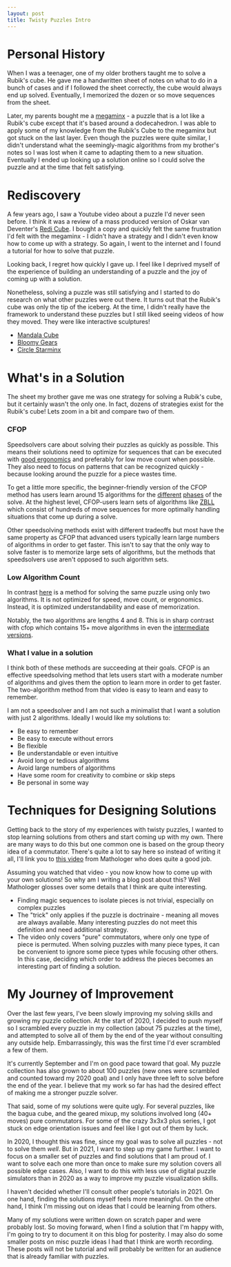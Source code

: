 ```yaml
---
layout: post
title: Twisty Puzzles Intro
---
```


Personal History
================

When I was a teenager, one of my older brothers taught me to solve a Rubik's
cube. He gave me a handwritten sheet of notes on what to do in a bunch of cases
and if I followed the sheet correctly, the cube would always end up solved.
Eventually, I memorized the dozen or so move sequences from the sheet.

Later, my parents bought me a [megaminx](https://wikipedia.org/wiki/Megaminx) -
a puzzle that is a lot like a Rubik's cube except that it's based around a
dodecahedron. I was able to apply some of my knowledge from the Rubik's Cube to
the megaminx but got stuck on the last layer. Even though the puzzles were quite
similar, I didn't understand what the seemingly-magic algorithms from my
brother's notes so I was lost when it came to adapting them to a new situation.
Eventually I ended up looking up a solution online so I could solve the puzzle
and at the time that felt satisfying.

Rediscovery
===========

A few years ago, I saw a Youtube video about a puzzle I'd never seen before. I
think it was a review of a mass produced version of Oskar van Deventer's [Redi
Cube](https://www.youtube.com/watch?v=cjfMzA1u3vM). I bought a copy and quickly
felt the same frustration I'd felt with the megaminx - I didn't have a strategy
and I didn't even know how to come up with a strategy. So again, I went to the
internet and I found a tutorial for how to solve that puzzle.

Looking back, I regret how quickly I gave up. I feel like I deprived myself of
the experience of building an understanding of a puzzle and the joy of coming up
with a solution.

Nonetheless, solving a puzzle was still satisfying and I started to do research
on what other puzzles were out there. It turns out that the Rubik's cube was
only the tip of the iceberg. At the time, I didn't really have the framework to
understand these puzzles but I still liked seeing videos of how they moved. They
were like interactive sculptures! 

 - [Mandala Cube](https://www.youtube.com/watch?v=_x0So1SCWD4)
 - [Bloomy Gears](https://www.youtube.com/watch?v=M6o3fmlJ_6c)
 - [Circle Starminx](https://www.youtube.com/watch?v=Yz7dXv5zM-M)

What's in a Solution
====================

The sheet my brother gave me was one strategy for solving a Rubik's cube, but it
certainly wasn't the only one. In fact, dozens of strategies exist for the
Rubik's cube! Lets zoom in a bit and compare two of them.

### CFOP

Speedsolvers care about solving their puzzles as quickly as possible. This means
their solutions need to optimize for sequences that can be executed with [good
ergonomics](https://www.speedsolving.com/wiki/index.php/Category:Finger_tricks)
and preferably for low move count when possible. They also need to focus on
patterns that can be recognized quickly - because looking around the puzzle for
a piece wastes time.

To get a little more specific, the beginner-friendly version of the CFOP method
has users learn around 15 algorithms for the
[different](https://jperm.net/algs/2lookoll)
[phases](https://jperm.net/algs/2lookpll) of the solve. At the highest level,
CFOP-users learn sets of algorithms like
[ZBLL](https://www.speedsolving.com/wiki/index.php/ZBLL) which consist of
hundreds of move sequences for more optimally handling situations that come up
during a solve.

Other speedsolving methods exist with different tradeoffs but
most have the same property as CFOP that advanced users typically learn large
numbers of algorithms in order to get faster. This isn't to say that the only
way to solve faster is to memorize large sets of algorithms, but the methods
that speedsolvers use aren't opposed to such algorithm sets.

### Low Algorithm Count

In contrast [here](https://www.youtube.com/watch?v=iVYsJK7T7iQ) is a method for
solving the same puzzle using only two algorithms. It is not optimized for
speed, move count, or ergonomics. Instead, it is optimized understandability and
ease of memorization.

Notably, the two algorithms are lengths 4 and 8. This is in sharp contrast with
cfop which contains 15+ move algorithms in even the [intermediate
versions](http://speedcubedb.com/a/3x3/PLL).

### What I value in a solution

I think both of these methods are succeeding at their goals. CFOP is an
effective speedsolving method that lets users start with a moderate number of
algorithms and gives them the option to learn more in order to get faster. The
two-algorithm method from that video is easy to learn and easy to remember.

I am not a speedsolver and I am not such a minimalist that I want a solution
with just 2 algorithms. Ideally I would like my solutions to:

 - Be easy to remember
 - Be easy to execute without errors
 - Be flexible
 - Be understandable or even intuitive
 - Avoid long or tedious algorithms
 - Avoid large numbers of algorithms
 - Have some room for creativity to combine or skip steps
 - Be personal in some way

Techniques for Designing Solutions
==================================

Getting back to the story of my experiences with twisty puzzles, I wanted to
stop learning solutions from others and start coming up with my own. There are
many ways to do this but one common one is based on the group theory idea of a
commutator. There's quite a lot to say here so instead of writing it all, I'll
link you to [this video](https://www.youtube.com/watch?v=-NL76uQOpI0) from
Mathologer who does quite a good job.

Assuming you watched that video - you now know how to come up with your own
solutions! So why am I writing a blog post about this? Well Mathologer glosses
over some details that I think are quite interesting.

 - Finding magic sequences to isolate pieces is not trivial, especially on
   complex puzzles
 - The "trick" only applies if the puzzle is doctrinaire - meaning all
   moves are always available. Many interesting puzzles do not meet this
   definition and need additional strategy.
 - The video only covers "pure" commutators, where only one type of piece is
   permuted. When solving puzzles with many piece types, it can be convenient to
   ignore some piece types while focusing other others. In this case, deciding
   which order to address the pieces becomes an interesting part of finding a
   solution.

My Journey of Improvement
=========================

Over the last few years, I've been slowly improving my solving skills and
growing my puzzle collection. At the start of 2020, I decided to push myself so
I scrambled every puzzle in my collection (about 75 puzzles at the time), and
attempted to solve all of them by the end of the year without consulting any
outside help. Embarrassingly, this was the first time I'd ever scrambled a few
of them.

It's currently September and I'm on good pace toward that goal. My puzzle
collection has also grown to about 100 puzzles (new ones were scrambled and
counted toward my 2020 goal) and I only have three left to solve before the end
of the year. I believe that my work so far has had the desired effect of making
me a stronger puzzle solver.

That said, some of my solutions were quite ugly. For several puzzles, like the
bagua cube, and the geared mixup, my solutions involved long (40+ moves) pure
commutators. For some of the crazy 3x3x3 plus series, I got stuck on edge
orientation issues and feel like I got out of them by luck.

In 2020, I thought this was fine, since my goal was to solve all puzzles - not
to solve them *well*. But in 2021, I want to step up my game further. I want to
focus on a smaller set of puzzles and find solutions that I am proud of. I want
to solve each one more than once to make sure my solution covers all possible
edge cases. Also, I want to do this with less use of digital puzzle simulators
than in 2020 as a way to improve my puzzle visualization skills.

I haven't decided whether I'll consult other people's tutorials in 2021. On one
hand, finding the solutions myself feels more meaningful. On the other hand, I
think I'm missing out on ideas that I could be learning from others.

Many of my solutions were written down on scratch paper and were probably lost.
So moving forward, when I find a solution that I'm happy with, I'm going to try
to document it on this blog for posterity. I may also do some smaller posts on
misc puzzle ideas I had that I think are worth recording. These posts will not
be tutorial and will probably be written for an audience that is already
familiar with puzzles.
